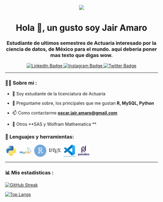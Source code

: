 <div id = "header" align = "center">
    <img src = "https://media.giphy.com/media/9JeJyQu07mvhG2p87z/giphy.gif" width="100" />
    <h1 align = "center">Hola 👋, un gusto soy Jair Amaro</h1>
    <h3 align = "center">Estudiante de ultimos semestres de Actuaría interesado por la ciencia de datos, de México para el mundo. aqui deberia poner mas texto que digas wow.</h3>
</div>


<div id="badges" align="center">
    <a href="https://mx.linkedin.com" target="_blank">
        <img src="https://img.shields.io/badge/LinkedIn-0077B5?style=for-the-badge&logo=linkedin&logoColor=white"
            alt="LinkedIn Badge" />
    </a>
    <a href="https://www.instagram.com/shin_sheron" target="_blank">
        <img src="https://img.shields.io/badge/Instagram-E4405F?style=for-the-badge&logo=instagram&logoColor=white"
            alt="Instagram Badge" />
    </a>
    <a href="https://twitter.com/shin_sheron" target="_blank"> 
        <img src="https://img.shields.io/twitter/follow/shin_sheron?color=blue&logo=twitter&logoColor=blue&style=plastic"
            alt="Twitter Badge" />
    </a>
</div>


---

### 👨‍💻 Sobre mi :

- 📝 Soy estudiante de la licenciatura de Actuaría

- 💬 Preguntame sobre, los principales que me gustan **R, MySQL, Python**

- 📫 Como contactarme **oscar.jair.amaro@gmail.com**

- 🌱 Otros **SAS y Wolfram  Mathematica **



<div align="left">
    <h3>🔨 Lenguajes y herramientas:</h3>
    <div>
        <img src= "https://github.com/devicons/devicon/blob/master/icons/python/python-original.svg" title="Python" **alt="Python" width="40" height="40"/>&nbsp;
        <img src="https://github.com/devicons/devicon/blob/master/icons/mysql/mysql-original-wordmark.svg" title="MySQL"  alt="MySQL" width="40" height="40"/>&nbsp;
        <img src="https://github.com/devicons/devicon/blob/master/icons/rstudio/rstudio-original.svg" title="R studio"  alt="R studio" width="40" height="40"/>&nbsp;
        <img src="https://github.com/devicons/devicon/blob/master/icons/latex/latex-original.svg" title="LaTeX"  alt="LaTeX" width="40" height="40"/>&nbsp;
        <img src="https://github.com/devicons/devicon/blob/master/icons/vscode/vscode-original-wordmark.svg" title="VScode"  alt="VS code" width="40" height="40"/>&nbsp;
        <img src="https://github.com/devicons/devicon/blob/master/icons/pandas/pandas-original-wordmark.svg" title="Pandas" **alt="Pandas" width="40" height="40"/>
      </div>
</div>

---

### 📊 Mis estadísticas :

[![GitHub Streak](http://github-readme-streak-stats.herokuapp.com?user=JairAmaro&theme=blueberry&border_radius=5&locale=es&mode=weekly)](https://git.io/streak-stats)


[![Top Langs](https://github-readme-stats.vercel.app/api/top-langs/?username=JairAmaro&theme=tokyonight)](https://github.com/anuraghazra/github-readme-stats)


